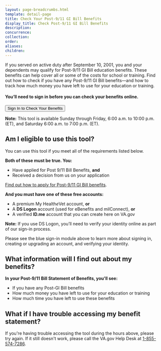 ```yaml
---
layout: page-breadcrumbs.html
template: detail-page
title: Check Your Post-9/11 GI Bill Benefits
display_title: Check Post-9/11 GI Bill Benefits
description:
concurrence:
collection: 
order: 
aliases:  
children:
---
```

<div itemscope itemtype="http://schema.org/FAQPage">
<div itemprop="description" class="va-introtext">

If you served on active duty after September 10, 2001, you and your dependents may qualify for Post-9/11 GI Bill education benefits. These benefits can help cover all or some of the costs for school or training. Find out how to check if you have any Post-9/11 GI Bill benefits—and how to track how much money you have left to use for your education or training. 

</div>

<div class="va-sign-in-alert usa-alert usa-alert-info">
  <div class="usa-alert-body">
    <h4 class="usa-alert-heading">You’ll need to sign in before you can check your benefits online.</h4>
    <p class="usa-alert-text">
      <button class="usa-button-primary">Sign In to Check Your Benefits</button>
    </p>
  </div>
</div>

**Note:** This tool is available Sunday through Friday, 6:00 a.m. to 10:00 p.m. (ET), and Saturday 6:00 a.m. to 7:00 p.m. (ET).

<h2 itemprop="name">Am I eligible to use this tool?</h2>
<div itemprop="acceptedAnswer" itemscope itemtype="http://schema.org/Answer">
<div itemprop="text">

You can use this tool if you meet all of the requirements listed below.

**Both of these must be true. You:**

- Have applied for Post 9/11 Bill Benefits, **and**
- Received a decision from us on your application

[Find out how to apply for Post-9/11 GI Bill benefits](https://www.vets.gov/education/apply/).

**And you must have one of these free accounts:**

- A premium My Health*e*Vet account, **or**
- A **DS Logon** account (used for eBenefits and milConnect), **or**
- A verified **ID.me** account that you can create here on VA.gov

**Note:** If you use DS Logon, you’ll need to verify your identity online as part of our sign-in process.

Please see the blue sign-in module above to learn more about signing in, creating or upgrading an account, and verifying your identity.

</div>
</div>
</div>

<h2 itemprop="name">What information will I find out about my benefits?</h2>
<div itemprop="acceptedAnswer" itemscope itemtype="http://schema.org/Answer">
<div itemprop="text">

**In your Post-9/11 Bill Statement of Benefits, you'll see:**
- If you have any Post-GI Bill benefits
- How much money you have left to use for your education or training
- How much time you have left to use these benefits

</div>
</div>
</div>

<h2 itemprop="name">What if I have trouble accessing my benefit statement?</h2>
<div itemprop="acceptedAnswer" itemscope itemtype="http://schema.org/Answer">
<div itemprop="text">

If you're having trouble accessing the tool during the hours above, please try again. If it still doesn't work, please call the VA.gov Help Desk at <a href="tel:+18555747286">1-855-574-7286</a>.

</div>
</div>
</div>
